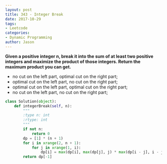 ```yaml
---
layout: post
title: 343 - Integer Break
date: 2017-10-29
tags:
- Leetcode
categories:
- Dynamic Programming
author: Jason
---
```

**Given a positive integer n, break it into the sum of at least two positive integers and maximize the product of those integers. Return the maximum product you can get.**
* no cut on the left part, optimal cut on the right part;
* optimal cut on the left part, no cut on the right part;
* optimal cut on the left part, optimal cut on the right part;
* no cut on the left part, no cut on the right part;

```python
class Solution(object):
    def integerBreak(self, n):
        """
        :type n: int
        :rtype: int
        """
        if not n:
            return 0
        dp = [1] * (n + 1)
        for i in xrange(2, n + 1):
            for j in xrange(1, i):
                dp[i] = max(dp[i], max(dp[j], j) * max(dp[i - j], i - j))
        return dp[-1]
```
